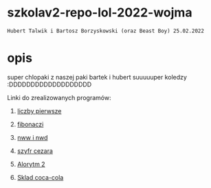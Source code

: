 # szkolav2-repo-lol-2022-wojma
`Hubert Talwik i Bartosz Borzyskowski (oraz Beast Boy) 25.02.2022`

# opis
super chlopaki z naszej paki bartek i hubert suuuuuper koledzy :DDDDDDDDDDDDDDDDDDD

Linki do zrealizowanych programów:

1. [liczby pierwsze](https://github.com/FatSassin/szkolav2-repo-lol-2022-wojma/blob/main/Liczby%20pierwsze/Liczby%20pierwsze.cpp)
2. [fibonaczi](https://github.com/FatSassin/szkolav2-repo-lol-2022-wojma/blob/main/fibornaczi/fibornaczi/fibornaczi.cpp)
3. [nww i nwd](https://github.com/FatSassin/szkolav2-repo-lol-2022-wojma/blob/main/nww%20nwd/nww%20nwd/nww%20nwd.cpp)
4. [szyfr cezara](https://github.com/FatSassin/szkolav2-repo-lol-2022-wojma/tree/main/szyfrcezara)

554. [Alorytm 2](https://www.requiem.pl/wp-content/uploads/2020/01/Sus-Sebastian.jpg)
876. [Sklad coca-cola](https://www.youtube.com/watch?v=bsBDqaYXGb4)
